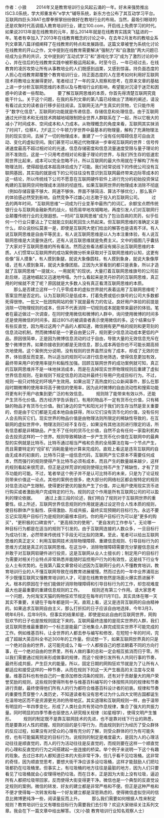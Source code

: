  作者：小狼
　　2014年又是教育培训行业风起云涌的一年。好未来强势推出ISC3.0系统，学大郑重发布"e学大"辅导系统，新东方也公布了其互动学习平台。互联网四巨头3BAT也摩拳擦掌纷纷做好在教培行业的布局。当然，最吸引眼球的还是欢聚时代高调插入教育培训行业，建立100.com，开启线上免费学习的时代。如果说2013年是在线教育的元年，那么2014年就是在线教育实践突飞猛进的一年。笔者有幸加入了2013年在线教育概念的讨论之中，在去年2月发布的教培业系列文章第八篇详细阐释了在线教育的特点和发展路径。这篇文章被誉为系统化讨论在线教育的开山之作，文中提到在线教育需要解决"强制力"和"自激励"两大问题已经成为业界的共识，文中提到的"互动式学习"和"游戏化学习"成为了激烈讨论的中心，并在往后的在线教育实践中被积极运用起来。时至今日，一年已经过去，在线教育的凌厉攻势让所有从事教培业的人们既感到战栗，又感到惊喜。持负面态度的人担心在线教育颠覆整个教育培训行业，持正面态度的人在思考如何利用好互联网技术将教培业发展得更好。笔者经过了一年的深入观察和思考，在原来文章的基础上进一步分析互联网思维的本质以及与教培行业的影响，希望能对沉浸于迷茫和困惑中的读者一些帮助。
　　要了解互联网思维的本质，你首先得清楚互联网究竟能干什么。关于这个问题，在我的系列文章的第八篇已经做出了清晰的阐述，请没有看过此文的读者自行移步前往阅读。互联网无法产生真实的货物，它只能作用于"数字化信息"。互联网的功能就是传递信息、存储信息和处理信息。由于互联网通过光纤技术和无线技术跨越地域限制把全世界人群联系在了一起，所以它极大的减小了时间成本、空间成本和人力成本。从物理概念的角度来看，互联网其实抹消了时间T，位移X，力F这三个牛顿力学世界中最基本的物理量，解构了充满物理法则的现实空间，去掉了一切的物理成本，重建了一个没有任何障碍信息可自由流动、变化的虚拟空间。我们甚至可以用近代物理进一步审视互联网的世界：信号传递速度最高不超过相对论的光速，信息存储密度和信息流量速度受限与量子理论的测不准效应。这是一个只用考虑相对论和量子理论的世界，与我们所生存的低速宏观世界比起来，成本可以完全忽略不计。所以互联网的最大作用就在于解构了所有物理法则，使得超低成本超高体验成为了可能。我们经常说线下的传统公司没有互联网基因，其实指的就是线下的公司往往没有意识到互联网最终带来边际零成本的这一结论，所以传统线下公司不愿意在互联网硬件软件上进行充分的初始投资保证构建的互联网空间物理成本消除的彻底性。如果互联网世界的物理成本消除不彻底（例如存储容量不够大、网速不够快、界面不够简洁、算法不够优化），那么客户的体验感必然受到影响，自然竞争不过雄心壮志敢于投入的互联网公司。
　　过去的两年时间，"互联网思维"一词成为行业变革中最热门的词汇。余额宝点燃传统银行业与互联网金融新秀的战火，轻而易举地攻城略地，再度引发人们对互联网行业颠覆传统行业的无限遐想。一时间"互联网思维"成为了包治百病的灵药，似乎任何一个行业只要沾上了它就能立刻起死回生火热起来。但互联网思维的准确定义是什么，却众说纷纭莫衷一是，即使是互联网大佬们给出的解答也是语焉不详。有人说互联网思维是自由平等民主，有人说互联网思维是以人为本注重体验，有人说互联网思维是大流量快迭代，还有人说互联思维就是免费主义。文中的插图几乎囊括了大家对于互联网思维的所有看法。然而这些看法都没有揭示出互联网思维的本质。人们惯常以互联网界的成功案例做分析来获取对于互联网思维的认知，这更有些像"盲人摸象"，有人摸到象腿，就说大象像圆柱，有人摸到象身，就说大象像厚墙，还有人摸到象耳，就说大象像团扇。正因为大家看到的都只是表象，所以才造就了互联网思维"一提就火，一用就死"的现状。大量打着互联网思维旗号的公司前赴后继，迅速地崛起又迅速地垮塌。为什么看起来是灵丹妙药的互联网思维，真正用的时候就不灵了呢？原因就是大多数人没有真正看清互联网思维的本质。
　　那么是否建立这样一个几乎零成本的虚拟世界就代表着运用了互联网思维呢？答案显然是否定的。认为互联网只是低成本，打着免费或低价旗号的公司大多数都死得很惨。一批又一批团购网站的倒下就是最有力的佐证。良好用户体验的前提是消除一切物理规则的成本，但并不代表消除一切规则成本就能带来最好的体验。笔者在最近做过一次调查，在同时使用微信和微博的人群中，询问使用微博的时间多还是使用微信的时间多。超过80%的被调查者表示使用微信的多。这个结果似乎有些反直觉，因为用过这两个产品的人都知道，微信拥有更严格的规则和更苛刻的信息流动机制，然而微博却是一个更自由更公开，规则更少信息流动成本更低的产品。原因很简单，正是因为微博信息流动的过于自由，导致大量的无效信息充斥在整个微博世界。如果你接收到的都是无效信息，那么成本再低你也不可能长期高频次地使用。这个案例充分说明，没有规则的世界虽然没有了成本，却成了无效的世界，体验感反而变差。所以适当的规则可以进行信息地筛选，使得信息更加有效，最终带来用户的使用率提升和黏性加强。回顾互联网世界的成功案例就可知，真正的互联网思维并不是一味地抹消成本，而是在去掉现实世界物理规则后重建了虚拟世界信息规则，在新规则下规定信息的流动并最终引导用户完成目标行为。不过，规则一般只对特定的环境产生效用。如果出现了高热度的公众新闻事件，那么在那段时期微博的使用率将高于微信的使用率，因为此时微博的自由流动性和搜索功能将更有利于用户收集到更广泛的有效信息。
　　规则除了能带来有效以外，还能产生货币化价值。西方经济学告诉我们，有用的物品不一定有货币化价值，只有稀缺的物品才有货币化价值。我们身边的空气和阳光对于我们的生存当然是至关重要的，但是由于它们都是无成本地自由获得，所以它们没有货币化的价值，没有任何人会去购买它们。现实世界的物品价值是由物理法则所限定的稀缺性导致的，在互联网的虚拟世界中，物理法则已经不复存在，如果没有其他法则进行限定的话，所有信息都是非稀缺品，产生不了任何的货币化价值，自然不会有任何一家盈利机构会去投资这样的一个世界。规则导致稀缺进一步产生货币化价值在互联网中的最典型的实例就是比特币。比特币通过相当严格和负责的全局算法在每一个节点产生，而且需要特定的"挖矿机"消耗能量地计算来完成的。直观上看这是违背互联网的自由无成本的初衷的，比特币只是一组信息代码，互联网产生它原本不需要任何成本，然而强行的规则使得产生比特币必须有成本，而且产生的数量越来越少，这样的规则看起来很荒谬。但正是这样荒谬的规则使得比特币产生了稀缺性，才有了货币功能的可能。不过，笔者举这个例子并不是认可比特币的未来，只是为了论证规则带来价值这一论点。其他的案例也很多，绝大部分的网络社区都会按特定的规则对信息流动产生限制，使得更好更优的服务产生了价值，并让用户使用现实货币进行购买或者激励用户完成特定的行为。规则的这个作用是所有互联网公司的可以盈利的理论依据。
　　通过上面三段的论述，我们明白了规则对于互联网世界的重要性。综上所述，互联网世界信息规则的作用就是通过设定符合人性本质的规则，使目标群体产生黏性、获得激励、形成共振，最终实现预期的目标行为。永远不要忘记实现用户目标行为是规则的最根本目的。你的用户目标行为可以是"更多的购买"，"更积极的口碑宣传"，"更高频次的使用"，"更自发的工作参与"。无论哪一种目标行为都是在适当的规则下引发的。由于互联网连接的人数众多，一旦目标行为成功引发，必然带来传统线下手段无可比拟的效果。至此，笔者可以给出互联网思维的真正定义：利用互联网技术消除物理障碍、重建信息规则、引导目标行为的思维方式就是真正的互联网思维。在这当中，消除物理障碍需要充分掌握信息技术并敢于对互联网软硬件进行投资，这是互联网从业人士擅长的；制定用户的目标行为需要对相关行业特点非常熟悉并能随时监控用户行为的有效性，这是线下行业专业人士有优势的。在我第八篇文章曾经论述因为互联网行业的人不懂教育培训，教育培训行业的人不懂互联网导致在线教育进展缓慢。然而过去的一年中业界涌现出不少既懂互联网又懂教育培训的人才，可是在线教育依然是场面火爆实质进展不大。根本的原因在于他们能做好消除物理障碍和引导目标行为的工作，却忽视难度最大也是最重要的重建信息规则的工作。
　　规则还有第三个作用。请大家思考一个问题，为何淘宝天猫的购物狂欢节规定在每年的11月11日。其实具体在哪一天其实不重要，关键在于每年都是同一天。直观上看，这又是违背互联网的自由精神的。如果追求互联网自由主义，那么打折扣的日子应该自由地选择，今年3月3，明年6月6，后年9月9。但事实的结果却是，即使是如此自由的互联网世界，网购狂欢节的日子也是按规则固定下来的。互联网最终连接的是现实世界的人群，我们说互联网思维最重要的一个标志是能最广泛地集合人群完成现实世界不可能完成的工作。例如维基百科，让全世界的人都去参与编写和修改，在短短十年的时间，完成了超越大英百科全书近300年的工作量。但试想一下，如果互联网世界真的只是一个绝对自由的世界，这可能完成么？每一个人都按自己的想法朝着不同的方向行事，在一个绝对自由的世界里，所有人做的事的总和一定会相互抵消而归于零。所以我们需要通过规则来形成做事的规律，而这个规律引发所有人共同行事的节奏，最终形成共振，产生巨大的能量。所以，固定日期的网购狂欢节就是为了让所有人都适应和接受这样的一种节奏，从而在规则下的这一天产生极高的关注度与交易量。维基百科也有他自己的一套添加修改词条的规则，还有对于贡献量大的用户荣誉奖励的规则，这些规则使得所有参与维基百科编写的个体按照共同的规律和节奏进行贡献，最终使得他们所有人的行为都符合维基百科设计者的初衷。规律和节奏的重要性贯穿整个人类历史，不知道读者有没有思考过为什么四大文明古国都诞生在温带地区而不是资源更充沛的热带地区。其实道理和互联网规则一样，由于温带有明显的一年四季变化，形成了人类社会共有劳动作息规律，集合了强大的共振力量。同时明显的四季节奏也驱使古人研究相关规律（如星相学），使得文明产生雏形。
　　规则的制定既不是靠互联网技术的先进，也不是靠对线下行业的熟悉，而是要靠对人性的把握。规则的目的是引导行为，而由规则到行为经历了受众群体的反应过程，如果没有对受众的心理有充分的了解，则受众群体的行为有可能失控，也有可能偏离预定的目标行为。说规则的制定是难度最大，是因为人的心理活动往往是顺直觉的，而人的行为活动往往是反直觉的，而规则要在这样一个顺直觉的心理和反直觉的行为之间搭建起一座连接的桥梁。举个例子来说明一下这个有趣的现象。去过日本的人都知道日本的大街非常干净，但几乎看不见垃圾桶。这非常的奇怪，因为顺直觉思考，要想大街干净应该多设垃圾桶，这样才能鼓励人们把垃圾都扔在垃圾桶里。但事实上，有垃圾桶的地方往往是最脏的地方，因为人们只要看见了垃圾桶就会心安理得地扔垃圾。而在日本，正是因为大街上没有垃圾，逼迫所有人都把垃圾带回家，反而使得大街变得更干净。微信也是一个典型的反直觉设定规则的案例。微信的转发、好友的建立都是非常严格和不便。但正是这种严格和不便才使得每一次转发和每一个好友建立都是深思熟虑的，使得微信虚拟空间的信息比微博更纯净一些，阅读量反而上升。
　　那么我们需要如何根据人性来制定规则？教育培训行业又有哪些目标行为需要我们去引导？欢迎大家继续关注系列文章。我会在下一篇文章中给出解答。（文/小狼 教育培训行业知名观察人士）